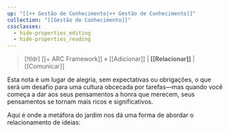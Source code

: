 ```yaml
---
up: "[[++ Gestão de Conhecimento|++ Gestão de Conhecimento]]"
collection: "[[Gestão de Conhecimento]]"
cssclasses:
  - hide-properties_editing
  - hide-properties_reading
---
```

> [!tldr] [[+ ARC Framework]] » [[Adicionar]] | **[[Relacionar]]** | [[Comunicar]] 

Esta nota é um lugar de alegria, sem expectativas ou obrigações, o que será um desafio para uma cultura obcecada por tarefas—mas quando você começa a dar aos seus pensamentos a honra que merecem, seus pensamentos se tornam mais ricos e significativos.

Aqui é onde a metáfora do jardim nos dá uma forma de abordar o relacionamento de ideias: